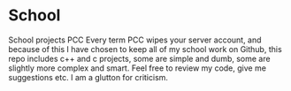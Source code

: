 # School
School projects PCC
Every term PCC wipes your server account, and because of this I have
chosen to keep all of my school work on Github, this repo includes
c++ and c projects, some are simple and dumb, some are slightly
more complex and smart. Feel free to review my code, give me suggestions
etc. I am a glutton for criticism.
